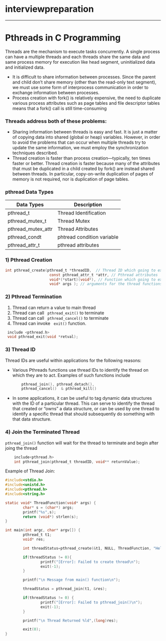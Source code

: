 # interviewpreparation

---------------------------------------------------
# Pthreads in C Programming #
Threads are the mechanism to execute tasks concurrently. A single process can have a multiple threads
and each threads share the same data and same process memory for execution like head segment, uninitialized data and
initialized data.
* It is difficult to share information between processes. Since the parent and
child don’t share memory (other than the read-only text segment), we must use
some form of interprocess communication in order to exchange information
between processes.
* Process creation with fork() is relatively expensive, the need to duplicate various process
attributes such as page tables and file descriptor tables means that a fork() call is
still time-consuming

### Threads address both of these problems:
*   Sharing information between threads is easy and fast. It is just a matter of copying
    data into shared (global or heap) variables. However, in order to avoid the
    problems that can occur when multiple threads try to update the same information, 
    we must employ the synchronization techniques described.
*   Thread creation is faster than process creation—typically, ten times faster or better. 
    Thread creation is faster because many of the attributes that must be duplicated in a child created by fork() are instead shared between threads. In particular, copy-on-write duplication of pages of memory is not required, nor is duplication of page tables.

### pthread Data Types
| Data Types | Description |
-------------|-------------
pthread_t    | Thread Identification
pthread_mutex_t| Thread Mutex
pthread_mutex_attr| Thread Attributes
pthread_condt | phtread condition variable
pthread_attr_t | pthread attributes 

### 1) Pthread Creation
``` c
int pthread_create(pthread_t *threadID,  // Thread ID which going to execute
                    const pthread_attr_t *attr, // Pthread attributes
                    void*(*start)(void*), // Function which going to execute by pthread
                    void* args ); // arguments for the thread functions
```
### 2) Pthread Termination

1) Thread can return a value to main thread
2) Thread can call ``` pthread_exit()``` to terminate
3) Thread can call ``` pthread_cancel()``` to terminate
4) Thread can invoke ``` exit()``` function.

``` c
 include <pthread.h>
 void pthread_exit(void *retval);
```

### 3) Thread ID
Thread IDs are useful within applications for the following reasons:
*   Various Pthreads functions use thread IDs to identify the thread on which they
    are to act. Examples of such functions include 
    ``` c
        pthread_join(), pthread_detach(),
        pthread_cancel()  & pthread_kill()
    ```
*   In some applications, it can be useful to tag dynamic data structures with the
    ID of a particular thread. This can serve to identify the thread that created or
    “owns” a data structure, or can be used by one thread to identify a specific
    thread that should subsequently do something with that data structure.

### 4) Join the Terminated Thread
``` pthread_join() ``` function will wait for the thread to terminate and begin after joing the thread
``` c
    include<pthread.h>
    int pthread_join(pthread_t threadID, void** returnValue);
 ```
Example of Thread Join:
```c
#include<stdio.h>
#include<unistd.h>
#include<pthread.h>
#include<string.h>

static void* ThreadFunction(void* args) {
        char* s = (char*) args;
        printf("%s",s);
        return (void*) strlen(s);
}

int main(int argc, char* argv[]) {
        pthread_t t1;
        void* res;

        int threadStatus=pthread_create(&t1, NULL, ThreadFunction, "Hello My Thread\n");

        if(threadStatus != 0){
                printf("[Error]: Failed to create thread\n");
                exit(-1);
        }

        printf("\n Message from main() function\n");

        threadStatus = pthread_join(t1, &res);

        if(threadStatus != 0) {
                printf("[Error]: Failed to pthread_join()\n");
                exit(-1);
        }

        printf("\n Thread Returned %ld",(long)res);

        exit(0);
}
```
